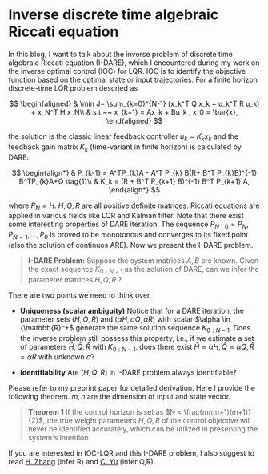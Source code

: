 # Inverse discrete time algebraic Riccati equation
In this blog, I want to talk about the inverse problem of discrete time algebraic Riccati equation (I-DARE), which I encountered during my work on the inverse optimal control (IOC) for LQR. 
IOC is to identify the objective function based on the optimal state or input trajectories. For a finite horizon discrete-time LQR problem descried as  

$$ 
\begin{aligned}
& \min J= \sum_{k=0}^{N-1} (x_k^T Q x_k + u_k^T R u_k) + x_N^T H x_N\\   
& s.t.~~ x_{k+1} = Ax_k + Bu_k , x_0 = \bar{x},
\end{aligned}
$$

the solution is the classic linear feedback controller $u_k = K_k x_k$ and the feedback gain matrix $K_k$ (time-variant in finite horizon) is calculated by DARE:  

$$
\begin{align*}
& P_{k-1} = A^TP_{k}A - A^T P_{k} B(R+ B^T P_{k}B)^{-1} B^TP_{k}A+Q \tag{1}\\
& K_k =  (R + B^T P_{k+1} B)^{-1} B^T P_{k+1} A,
\end{align*}
$$

where $P_N = H$. $H,Q,R$ are all positive definite matrices. Riccati equations are applied in various fields like LQR and Kalman filter. Note that there exist some interesting properties of DARE iteration. The sequence $P_{N:0} = P_N, P_{N=1}, ...,P_0$ is proved to be monotonous and converges to its fixed point (also the solution of continuos ARE). Now we present the I-DARE problem.

>**I-DARE Problem:** Suppose the system matrices $A,B$ are known. Given the exact sequence $K_{0:N-1}$ as the solution of  DARE, can we infer the parameter matrices $H,Q,R$ ?

There are two points we need to think over.
* **Uniqueness (scalar ambiguity)**
Notice that for a DARE iteration, the parameter sets $(H,Q,R)$ and $(\alpha H, \alpha Q, \alpha R)$ with scalar
$\alpha \in {\mathbb{R}^+$ generate the same solution sequence $K_{0:N-1}$. Does the inverse problem still possess this property, i.e., if we estimate a set of parameters $\hat{H},\hat{Q},\hat{R}$ with $K_{0:N-1}$, does there exist $\hat{H}=\alpha H,\hat{Q}=\alpha Q,\hat{R}=\alpha R$ with unknown $\alpha$?

* **Identifiability**
Are $(H,Q,R)$ in I-DARE problem always identifiable? 


Please refer to my preprint paper for detailed derivation. Here I provide the following theorem. $m,n$ are the dimension of input and state vector.
>**Theorem 1** If the control horizon is set as $N < \frac{mn(n+1)(m+1)}{2}$, the true weight parameters $H,Q,R$ of the control objective will never be identified accurately, which can be utilized in preserving the system's intention.

If you are interested in IOC-LQR and this I-DARE problem, I also suggest to read [H. Zhang](https://www.sciencedirect.com/science/article/pii/S0005109819304546) (infer R) and [C. Yu](https://www.sciencedirect.com/science/article/pii/S0005109821001564) (infer Q,R).
